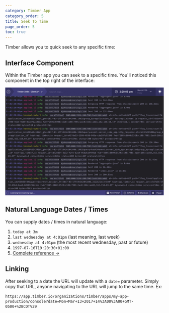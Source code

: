 ```yaml
---
category: Timber App
category_order: 5
title: Seek To Time
page_order: 5
toc: true
---
```


Timber allows you to quick seek to any specific time:


## Interface Component

Within the Timber app you can seek to a specific time. You'll noticed this component
in the top right of the interface:

![Seek to time](/assets/img/docs/seek-to-time.gif)


## Natural Language Dates / Times

You can supply dates / times in natural language:

1. `today at 3m`
2. `last wednesday at 4:01pm` (last meaning, last week)
3. `wednesday at 4:01pm` (the most recent wednesday, past or future)
4. `1997-07-16T19:20:30+01:00`
5. [Complete reference →](https://sugarjs.com/docs/#/DateParsing)



## Linking

After seeking to a date the URL will update with a `date=` parameter. Simply copy
that URL, anyone navigating to the URL will jump to the same time. Ex:

    https://app.timber.io/organizations/timber/apps/my-app-production/console?date=Mon+Mar+13+2017+14%3A00%3A00+GMT-0500+%28CDT%29